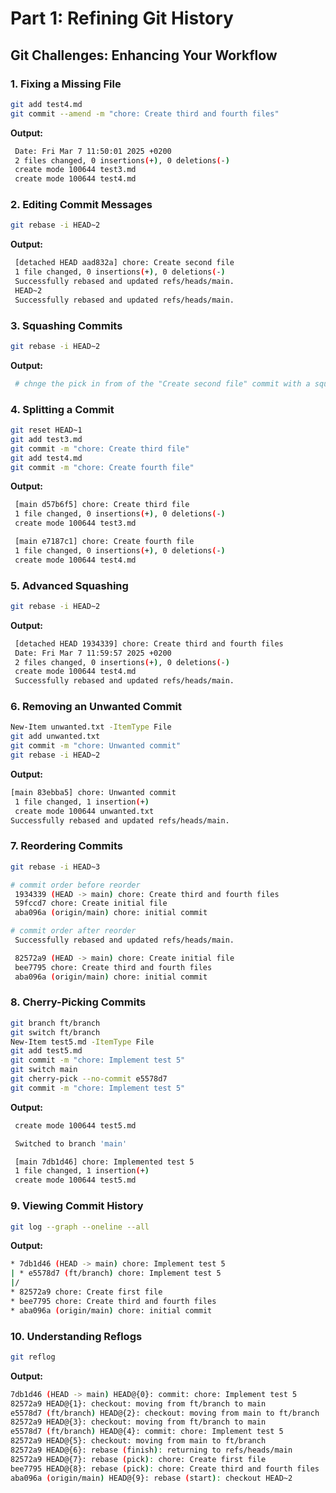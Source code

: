 # Part 1: Refining Git History

## Git Challenges: Enhancing Your Workflow

### 1. Fixing a Missing File
   ```sh
   git add test4.md
   git commit --amend -m "chore: Create third and fourth files"
   ```

   **Output:**
   ```sh
    Date: Fri Mar 7 11:50:01 2025 +0200
    2 files changed, 0 insertions(+), 0 deletions(-)
    create mode 100644 test3.md
    create mode 100644 test4.md
   ```

### 2. Editing Commit Messages
   ```sh
   git rebase -i HEAD~2
   ```
   **Output:**
   ```sh
    [detached HEAD aad832a] chore: Create second file
    1 file changed, 0 insertions(+), 0 deletions(-)
    Successfully rebased and updated refs/heads/main.
    HEAD~2
    Successfully rebased and updated refs/heads/main.
   ```

### 3. Squashing Commits
   ```sh
   git rebase -i HEAD~2
   ```
   **Output:**
   ```sh
    # chnge the pick in from of the "Create second file" commit with a squash, save and close and choose with commit message to put, save and close.
   ```


### 4. Splitting a Commit
   ```sh
   git reset HEAD~1
   git add test3.md
   git commit -m "chore: Create third file"
   git add test4.md
   git commit -m "chore: Create fourth file"
   ```
   **Output:**
   ```sh
    [main d57b6f5] chore: Create third file
    1 file changed, 0 insertions(+), 0 deletions(-)
    create mode 100644 test3.md

    [main e7187c1] chore: Create fourth file
    1 file changed, 0 insertions(+), 0 deletions(-)
    create mode 100644 test4.md
   ```
   

### 5. Advanced Squashing
   ```sh
   git rebase -i HEAD~2
   ```
   **Output:**
   ```sh
    [detached HEAD 1934339] chore: Create third and fourth files
    Date: Fri Mar 7 11:59:57 2025 +0200
    2 files changed, 0 insertions(+), 0 deletions(-)
    create mode 100644 test4.md
    Successfully rebased and updated refs/heads/main.
   ```

### 6. Removing an Unwanted Commit
   ```sh
   New-Item unwanted.txt -ItemType File
   git add unwanted.txt
   git commit -m "chore: Unwanted commit"
   git rebase -i HEAD~2
   ```
   **Output:**
   ```sh
   [main 83ebba5] chore: Unwanted commit
    1 file changed, 1 insertion(+)
    create mode 100644 unwanted.txt
   Successfully rebased and updated refs/heads/main.
   ```

### 7. Reordering Commits
   ```sh
   git rebase -i HEAD~3
   ```

   ```sh
   # commit order before reorder
    1934339 (HEAD -> main) chore: Create third and fourth files
    59fccd7 chore: Create initial file
    aba096a (origin/main) chore: initial commit
   ```
   ```sh
   # commit order after reorder
    Successfully rebased and updated refs/heads/main.

    82572a9 (HEAD -> main) chore: Create initial file
    bee7795 chore: Create third and fourth files
    aba096a (origin/main) chore: initial commit
   ```

### 8. Cherry-Picking Commits
   ```sh
   git branch ft/branch
   git switch ft/branch
   New-Item test5.md -ItemType File
   git add test5.md
   git commit -m "chore: Implement test 5"
   git switch main
   git cherry-pick --no-commit e5578d7
   git commit -m "chore: Implement test 5"
   ```

   **Output:**
   ```sh
    create mode 100644 test5.md

    Switched to branch 'main'

    [main 7db1d46] chore: Implemented test 5
    1 file changed, 1 insertion(+)
    create mode 100644 test5.md
   ```

### 9. Viewing Commit History
   ```sh
   git log --graph --oneline --all
   ```
   **Output:**
   ```sh
   * 7db1d46 (HEAD -> main) chore: Implement test 5
   | * e5578d7 (ft/branch) chore: Implement test 5
   |/
   * 82572a9 chore: Create first file
   * bee7795 chore: Create third and fourth files
   * aba096a (origin/main) chore: initial commit
   ```

### 10. Understanding Reflogs
   ```sh
   git reflog
   ```
   **Output:**
   ```sh
   7db1d46 (HEAD -> main) HEAD@{0}: commit: chore: Implement test 5
   82572a9 HEAD@{1}: checkout: moving from ft/branch to main
   e5578d7 (ft/branch) HEAD@{2}: checkout: moving from main to ft/branch    
   82572a9 HEAD@{3}: checkout: moving from ft/branch to main
   e5578d7 (ft/branch) HEAD@{4}: commit: chore: Implement test 5
   82572a9 HEAD@{5}: checkout: moving from main to ft/branch
   82572a9 HEAD@{6}: rebase (finish): returning to refs/heads/main
   82572a9 HEAD@{7}: rebase (pick): chore: Create first file
   bee7795 HEAD@{8}: rebase (pick): chore: Create third and fourth files    
   aba096a (origin/main) HEAD@{9}: rebase (start): checkout HEAD~2
   ```
